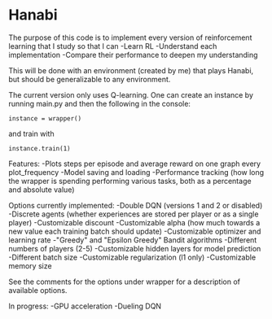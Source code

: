 # Hanabi
The purpose of this code is to implement every version of reinforcement learning that I study so that I can 
-Learn RL
-Understand each implementation
-Compare their performance to deepen my understanding

This will be done with an environment (created by me) that plays Hanabi, but should be generalizable to any environment.

The current version only uses Q-learning.  One can create an instance by running
main.py and then the following in the console:

```
instance = wrapper()
```

and train with

```
instance.train(1)
```
Features:
-Plots steps per episode and average reward on one graph every plot_frequency
-Model saving and loading
-Performance tracking (how long the wrapper is spending performing various tasks, both as a percentage and absolute value)


Options currently implemented:
-Double DQN (versions 1 and 2 or disabled)
-Discrete agents (whether experiences are stored per player or as a single player)
-Customizable discount
-Customizable alpha (how much towards a new value each training batch should update)
-Customizable optimizer and learning rate
-"Greedy" and "Epsilon Greedy" Bandit algorithms
-Different numbers of players (2-5)
-Customizable hidden layers for model prediction
-Different batch size
-Customizable regularization (l1 only)
-Customizable memory size

See the comments for the options under wrapper for a description of available
options.

In progress:
-GPU acceleration
-Dueling DQN
